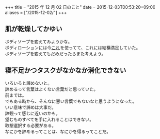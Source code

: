 +++
title = "2015 年 12 月 02 日のこと"
date = 2015-12-03T00:53:20+09:00
aliases = ["/2015-12-02/"]
+++

## 肌が乾燥してかゆい

ボディソープを変えてみようかな。  
ボディローションには今<a rel="nofollow" href="http://www.amazon.co.jp/gp/product/B000FQUTAU/ref=as_li_ss_tl?ie=UTF8&camp=247&creative=7399&creativeASIN=B000FQUTAU&linkCode=as2&tag=5000164-22">これ</a><img src="http://ir-jp.amazon-adsystem.com/e/ir?t=5000164-22&l=as2&o=9&a=B000FQUTAU" width="1" height="1" border="0" alt="" style="border:none !important; margin:0px !important;" />を使ってて、これには結構満足していた。  
ボディソープを変えてもだめだったらまた考えよう。

## 寝不足かつタスクがなかなか消化できない

いろいろと諦めないと。  
諦めるって言葉はよくない言葉だと思っていた。  
前までは。  
でもある時から、そんなに悪い言葉でもないなと思うようになった。  
いい意味で諦めは大事だ。  
諦観って感じに近いのかも。  
望むものすべてを手に入れることはできない。  
取捨選択する必要がある。  
なにかを諦めるってことは、なにかを得るってことだ。
